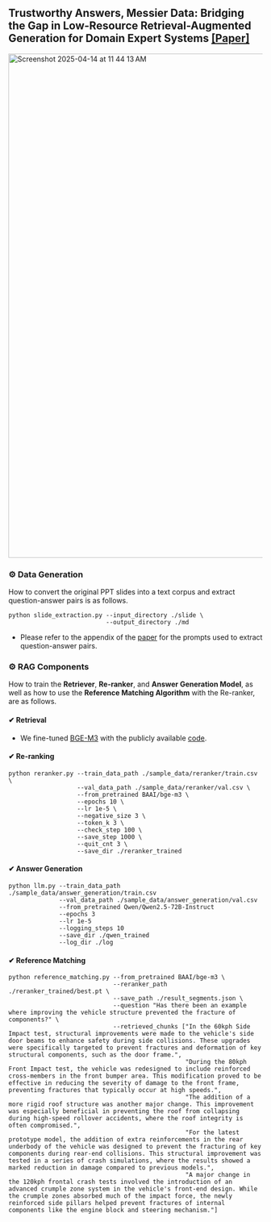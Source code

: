 ## Trustworthy Answers, Messier Data: Bridging the Gap in Low-Resource Retrieval-Augmented Generation for Domain Expert Systems [[Paper]](https://arxiv.org/pdf/2502.19596)

<img width="1000" alt="Screenshot 2025-04-14 at 11 44 13 AM" src="https://github.com/user-attachments/assets/8ace61fd-0946-4cca-b63d-262b2c7b75e8" />

### ⚙️ Data Generation
How to convert the original PPT slides into a text corpus and extract question-answer pairs is as follows.
```
python slide_extraction.py --input_directory ./slide \
                           --output_directory ./md
```
- Please refer to the appendix of the [paper]((https://arxiv.org/pdf/2502.19596)) for the prompts used to extract question-answer pairs.

### ⚙️ RAG Components
How to train the <b>Retriever</b>, <b>Re-ranker</b>, and <b>Answer Generation Model</b>, as well as how to use the <b>Reference Matching Algorithm</b> with the Re-ranker, are as follows.

#### ✔ Retrieval
- We fine-tuned [BGE-M3](https://huggingface.co/BAAI/bge-m3) with the publicly available [code](https://github.com/FlagOpen/FlagEmbedding).

#### ✔ Re-ranking
```
python reranker.py --train_data_path ./sample_data/reranker/train.csv \
                   --val_data_path ./sample_data/reranker/val.csv \
                   --from_pretrained BAAI/bge-m3 \
                   --epochs 10 \
                   --lr 1e-5 \
                   --negative_size 3 \
                   --token_k 3 \
                   --check_step 100 \
                   --save_step 1000 \
                   --quit_cnt 3 \
                   --save_dir ./reranker_trained
```

#### ✔ Answer Generation
```
python llm.py --train_data_path ./sample_data/answer_generation/train.csv
              --val_data_path ./sample_data/answer_generation/val.csv
              --from_pretrained Qwen/Qwen2.5-72B-Instruct
              --epochs 3
              --lr 1e-5
              --logging_steps 10
              --save_dir ./qwen_trained
              --log_dir ./log
```

#### ✔ Reference Matching 
```
python reference_matching.py --from_pretrained BAAI/bge-m3 \
                             --reranker_path ./reranker_trained/best.pt \
                             --save_path ./result_segments.json \
                             --question "Has there been an example where improving the vehicle structure prevented the fracture of components?" \
                             --retrieved_chunks ["In the 60kph Side Impact test, structural improvements were made to the vehicle's side door beams to enhance safety during side collisions. These upgrades were specifically targeted to prevent fractures and deformation of key structural components, such as the door frame.",
                                                 "During the 80kph Front Impact test, the vehicle was redesigned to include reinforced cross-members in the front bumper area. This modification proved to be effective in reducing the severity of damage to the front frame, preventing fractures that typically occur at high speeds.",
                                                 "The addition of a more rigid roof structure was another major change. This improvement was especially beneficial in preventing the roof from collapsing during high-speed rollover accidents, where the roof integrity is often compromised.",
                                                 "For the latest prototype model, the addition of extra reinforcements in the rear underbody of the vehicle was designed to prevent the fracturing of key components during rear-end collisions. This structural improvement was tested in a series of crash simulations, where the results showed a marked reduction in damage compared to previous models.",
                                                 "A major change in the 120kph frontal crash tests involved the introduction of an advanced crumple zone system in the vehicle's front-end design. While the crumple zones absorbed much of the impact force, the newly reinforced side pillars helped prevent fractures of internal components like the engine block and steering mechanism."]
```


    
